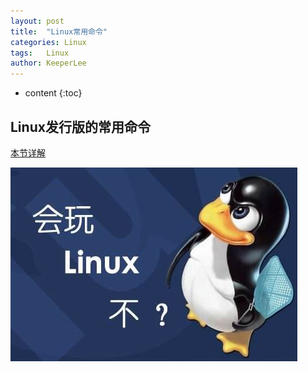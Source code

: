 ```yaml
---
layout: post
title:  "Linux常用命令"
categories: Linux
tags:   Linux
author: KeeperLee
---
```

* content
{:toc}
## Linux发行版的常用命令




[本节详解](http://note.youdao.com/noteshare?id=be106f26054dd616e7629a221f8ba275&sub=0B6F13BC67B340A9B535BCF35BDF9990)

![嘻嘻嘻](/images/linux/timg.jpg)

